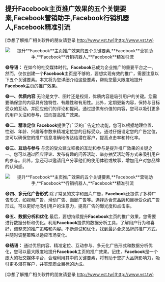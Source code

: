 ## **提升**Facebook**主页推广效果的五个关键要素,**Facebook**营销助手,**Facebook**行销机器人,**Facebook**精准引流**

[😍想了解推广相关软件的朋友请登录 http://www.vst.tw](http://www.vst.tw)

 <center><img src="https://vst.tw/MP4/tuiguang/png/0.png" alt="提升**Facebook**主页推广效果的五个关键要素,**Facebook**营销助手,**Facebook**行销机器人,**Facebook**精准引流"></center>

**😄导语：**
在如今的社交媒体时代，**Facebook**已成为企业推广的重要平台之一。然而，仅仅创建一个**Facebook**主页是不够的，要想实现有效的推广，需要注意以下五个关键要素。本文将为您详细介绍这些要素，帮助您最大限度地提升**Facebook**主页的推广效果。

**😄一、优质内容**
无论是文字、图片还是视频，优质内容是吸引用户的关键。您需要确保您的内容具有独特性、有趣性和有用性。此外，定期更新内容，保持与目标受众的互动，并回应他们的评论和提问。通过提供有价值的内容，您可以吸引更多的用户关注和参与，进而提高推广效果。

**😄二、精准定位**
**Facebook**提供了广泛的广告定位功能，您可以根据地理位置、性别、年龄、兴趣等参数来精准定位您的目标受众。通过仔细设定您的广告定位，您可以确保您的推广信息准确地传达给潜在客户，提高点击率和转化率。

**😄三、互动与参与**
与您的受众建立积极的互动和参与是提升推广效果的关键之一。您可以通过回应评论、发布有趣的问答活动、举办抽奖活动等方式来吸引用户的参与。此外，您还可以邀请用户分享他们的使用体验或故事，增加用户对您品牌的认同感。

 <center><img src="https://vst.tw/MP4/tuiguang/png/2.png" alt="提升**Facebook**主页推广效果的五个关键要素,**Facebook**营销助手,**Facebook**行销机器人,**Facebook**精准引流"></center>

**😄四、多元化广告形式**
除了常见的文字和图片广告，**Facebook**还提供了多种广告形式，如视频广告、滑动广告、画廊广告等。选择适合您品牌和目标受众的广告形式，可以更好地吸引用户的注意力，提高广告的曝光度和点击率。

**😄五、数据分析和优化**
最后，要想持续提升**Facebook**主页的推广效果，您需要进行数据分析和优化。利用**Facebook**提供的数据分析工具，了解用户行为和喜好，调整您的推广策略和内容。不断测试和优化，找到最适合您品牌的推广方式，并随时调整策略以适应市场变化。

**😄结语：**
通过优质内容、精准定位、互动参与、多元化广告形式和数据分析优化，您可以最大限度地提升**Facebook**主页的推广效果。记住，**Facebook**是一个庞大的社交媒体平台，合理利用其中的关键要素，将有助于您扩大品牌影响力，吸引更多潜在客户，并实现商业目标的达成。

[😍想了解推广相关软件的朋友请登录 http://www.vst.tw](http://www.vst.tw)



